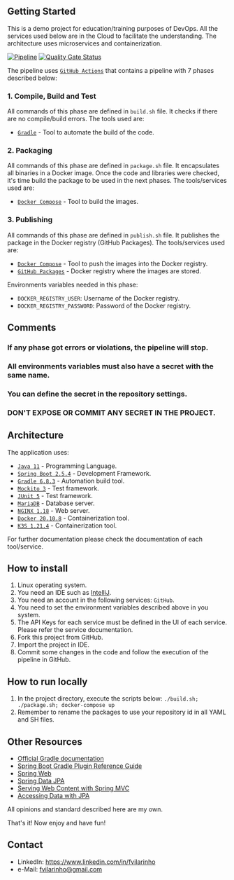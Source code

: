 Getting Started
---------------
This is a demo project for education/training purposes of DevOps. All the services used below are in the Cloud to facilitate the understanding.
The architecture uses microservices and containerization.

[![Pipeline](https://github.com/fvilarinho/demo/actions/workflows/pipeline.yml/badge.svg?branch=master)](https://github.com/fvilarinho/demo/actions/workflows/pipeline.yml)
[![Quality Gate Status](https://sonarcloud.io/api/project_badges/measure?project=fvilarinho_demo_backend&metric=alert_status)](https://sonarcloud.io/dashboard?id=fvilarinho_demo_backend)

The pipeline uses [`GitHub Actions`](https://github.com/features/actions) that contains a pipeline with 7 phases described below:

### 1. Compile, Build and Test
All commands of this phase are defined in `build.sh` file. 
It checks if there are no compile/build errors.
The tools used are:
- [`Gradle`](https://www.gradle.org) - Tool to automate the build of the code.

### 2. Packaging
All commands of this phase are defined in `package.sh` file.
It encapsulates all binaries in a Docker image.
Once the code and libraries were checked, it's time build the package to be used in the next phases.
The tools/services used are:
- [`Docker Compose`](https://docs.docker.com/compose) - Tool to build the images.

### 3. Publishing
All commands of this phase are defined in `publish.sh` file.
It publishes the package in the Docker registry (GitHub Packages).
The tools/services used are:
- [`Docker Compose`](https://docs.docker.com/compose) - Tool to push the images into the Docker registry.
- [`GitHub Packages`](https://github.com/features/packages) - Docker registry where the images are stored.

Environments variables needed in this phase:
- `DOCKER_REGISTRY_USER`: Username of the Docker registry.
- `DOCKER_REGISTRY_PASSWORD`: Password of the Docker registry.

Comments
--------
### If any phase got errors or violations, the pipeline will stop.
### All environments variables must also have a secret with the same name. 
### You can define the secret in the repository settings. 
### DON'T EXPOSE OR COMMIT ANY SECRET IN THE PROJECT.

Architecture
------------
The application uses:
- [`Java 11`](https://www.oracle.com/br/java/technologies/javase-jdk11-downloads.html) - Programming Language.
- [`Spring Boot 2.5.4`](https://spring.io) - Development Framework.
- [`Gradle 6.8.3`](https://www.gradle.org) - Automation build tool.
- [`Mockito 3`](https://site.mockito.org/) - Test framework.
- [`JUnit 5`](https://junit.org/junit5/) - Test framework.
- [`MariaDB`](https://mariadb.com/) - Database server.
- [`NGINX 1.18`](https://www.nginx.com/****) - Web server.
- [`Docker 20.10.8`](https://www.docker.com) - Containerization tool.
- [`K3S 1.21.4`](https://k3s.io/) - Containerization tool.

For further documentation please check the documentation of each tool/service.

How to install
--------------
1. Linux operating system.
2. You need an IDE such as [IntelliJ](https://www.jetbrains.com/pt-br/idea).
3. You need an account in the following services:
`GitHub`.
4. You need to set the environment variables described above in you system.
5. The API Keys for each service must be defined in the UI of each service. Please refer the service documentation.
6. Fork this project from GitHub.
7. Import the project in IDE.
8. Commit some changes in the code and follow the execution of the pipeline in GitHub.

How to run locally
------------------
1. In the project directory, execute the scripts below:
`./build.sh; ./package.sh; docker-compose up`
2. Remember to rename the packages to use your repository id in all YAML and SH files.

Other Resources
----------------
- [Official Gradle documentation](https://docs.gradle.org)
- [Spring Boot Gradle Plugin Reference Guide](https://docs.spring.io/spring-boot/docs/2.4.4/gradle-plugin/reference/html/)
- [Spring Web](https://docs.spring.io/spring-boot/docs/2.5.4/reference/htmlsingle/#boot-features-developing-web-applications)
- [Spring Data JPA](https://docs.spring.io/spring-boot/docs/2.5.4/reference/htmlsingle/#boot-features-jpa-and-spring-data)
- [Serving Web Content with Spring MVC](https://spring.io/guides/gs/serving-web-content/)
- [Accessing Data with JPA](https://spring.io/guides/gs/acce****ssing-data-jpa/)

All opinions and standard described here are my own.

That's it! Now enjoy and have fun!

Contact
-------
- LinkedIn: https://www.linkedin.com/in/fvilarinho
- e-Mail: fvilarinho@gmail.com